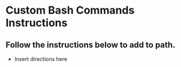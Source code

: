 # Custom Bash Commands Instructions

## Follow the instructions below to add to path.

* Insert directions here